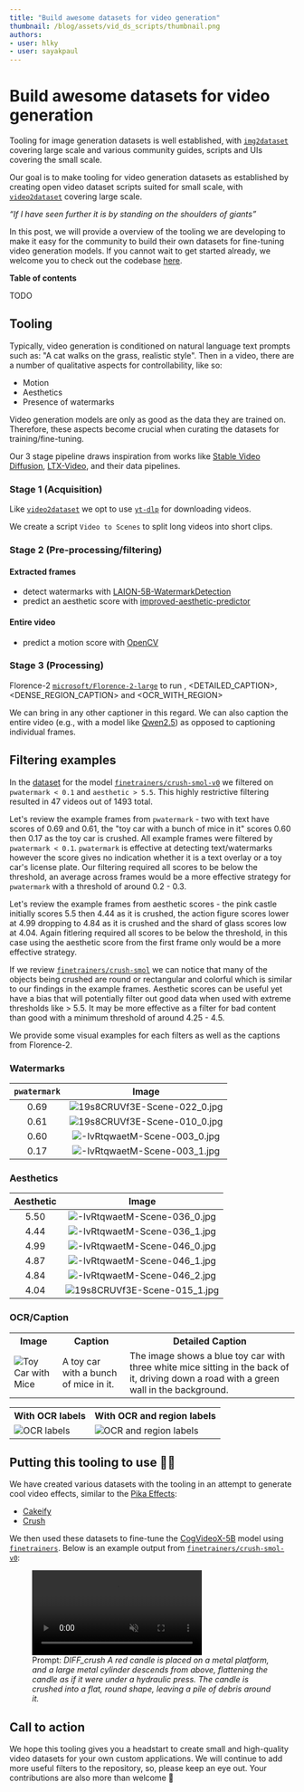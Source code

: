 ```yaml
---
title: "Build awesome datasets for video generation"
thumbnail: /blog/assets/vid_ds_scripts/thumbnail.png
authors:
- user: hlky
- user: sayakpaul
---
```


# Build awesome datasets for video generation

Tooling for image generation datasets is well established, with [`img2dataset`](https://github.com/rom1504/img2dataset) covering large scale and various community guides, scripts and UIs covering the small scale.

Our goal is to make tooling for video generation datasets as established by creating open video dataset scripts suited for small scale, with [`video2dataset`](https://github.com/iejMac/video2dataset) covering large scale.

*“If I have seen further it is by standing on the shoulders of giants”*

In this post, we will provide a overview of the tooling we are developing to make it easy for the community to build their own datasets for fine-tuning video generation models. If you cannot wait to get started already, we welcome you to check out the codebase [here](https://github.com/huggingface/video-dataset-scripts/tree/main/video_processing). 

**Table of contents**

TODO

## Tooling

Typically, video generation is conditioned on natural language text prompts such as: "A cat walks on the grass, realistic style". Then in a video, there are a number of qualitative aspects for controllability, like so:

* Motion
* Aesthetics
* Presence of watermarks

Video generation models are only as good as the data they are trained on. Therefore, these aspects become crucial when curating the datasets for training/fine-tuning.

Our 3 stage pipeline draws inspiration from works like [Stable Video Diffusion](https://arxiv.org/abs/2311.15127), [LTX-Video](https://arxiv.org/abs/2501.00103), and their data pipelines.

### Stage 1 (Acquisition)

Like [`video2dataset`](https://github.com/iejMac/video2dataset) we opt to use [`yt-dlp`](https://github.com/yt-dlp/yt-dlp) for downloading videos.

We create a script `Video to Scenes` to split long videos into short clips.

### Stage 2 (Pre-processing/filtering)

#### Extracted frames

- detect watermarks with [LAION-5B-WatermarkDetection](https://github.com/LAION-AI/LAION-5B-WatermarkDetection)
- predict an aesthetic score with [improved-aesthetic-predictor](https://github.com/christophschuhmann/improved-aesthetic-predictor)

#### Entire video

- predict a motion score with [OpenCV](https://docs.opencv.org/3.4/d4/dee/tutorial_optical_flow.html)

### Stage 3 (Processing)

Florence-2 [`microsoft/Florence-2-large`](http://hf.co/microsoft/Florence-2-large) to run <CAPTION>, <DETAILED_CAPTION>, <DENSE_REGION_CAPTION> and <OCR_WITH_REGION>

We can bring in any other captioner in this regard. We can also caption the entire video (e.g., with a model like [Qwen2.5](https://huggingface.co/docs/transformers/main/en/model_doc/qwen2_5_vl)) as opposed to captioning individual frames.

## Filtering examples

In the [dataset](https://huggingface.co/datasets/finetrainers/crush-smol) for the model [`finetrainers/crush-smol-v0`](https://hf.co/finetrainers/crush-smol-v0) we filtered on `pwatermark < 0.1` and `aesthetic > 5.5`. This highly restrictive filtering resulted in 47 videos out of 1493 total. 

Let's review the example frames from `pwatermark` - two with text have scores of 0.69 and 0.61, the "toy car with a bunch of mice in it" scores 0.60 then 0.17 as the toy car is crushed. All example frames were filtered by `pwatermark < 0.1`. `pwatermark` is effective at detecting text/watermarks however the score gives no indication whether it is a text overlay or a toy car's license plate. Our filtering required all scores to be below the threshold, an average across frames would be a more effective strategy for `pwatermark` with a threshold of around 0.2 - 0.3.

Let's review the example frames from aesthetic scores - the pink castle initially scores 5.5 then 4.44 as it is crushed, the action figure scores lower at 4.99 dropping to 4.84 as it is crushed and the shard of glass scores low at 4.04. Again fitlering required all scores to be below the threshold, in this case using the aesthetic score from the first frame only would be a more effective strategy. 

If we review [`finetrainers/crush-smol`](https://huggingface.co/datasets/finetrainers/crush-smol) we can notice that many of the objects being crushed are round or rectangular and colorful which is similar to our findings in the example frames. Aesthetic scores can be useful yet have a bias that will potentially filter out good data when used with extreme thresholds like > 5.5. It may be more effective as a filter for bad content than good with a minimum threshold of around 4.25 - 4.5.

We provide some visual examples for each filters as well as the captions from Florence-2.

### Watermarks

| **`pwatermark`** | **Image** |
|:----------:|:-----:|
| 0.69       | ![19s8CRUVf3E-Scene-022_0.jpg](Video%20dataset%20scripts%201881384ebcac804cb2f2cba5736f085a/19s8CRUVf3E-Scene-022_0.jpg) |
| 0.61       | ![19s8CRUVf3E-Scene-010_0.jpg](Video%20dataset%20scripts%201881384ebcac804cb2f2cba5736f085a/19s8CRUVf3E-Scene-010_0.jpg) |
| 0.60       | ![-IvRtqwaetM-Scene-003_0.jpg](Video%20dataset%20scripts%201881384ebcac804cb2f2cba5736f085a/-IvRtqwaetM-Scene-003_0.jpg) |
| 0.17       | ![-IvRtqwaetM-Scene-003_1.jpg](Video%20dataset%20scripts%201881384ebcac804cb2f2cba5736f085a/-IvRtqwaetM-Scene-003_1.jpg) |


### Aesthetics

| **Aesthetic** | **Image** |
|:---------:|:-----:|
| 5.50      | ![-IvRtqwaetM-Scene-036_0.jpg](Video%20dataset%20scripts%201881384ebcac804cb2f2cba5736f085a/-IvRtqwaetM-Scene-036_0.jpg) |
| 4.44      | ![-IvRtqwaetM-Scene-036_1.jpg](Video%20dataset%20scripts%201881384ebcac804cb2f2cba5736f085a/-IvRtqwaetM-Scene-036_1.jpg) |
| 4.99      | ![-IvRtqwaetM-Scene-046_0.jpg](Video%20dataset%20scripts%201881384ebcac804cb2f2cba5736f085a/-IvRtqwaetM-Scene-046_0.jpg) |
| 4.87      | ![-IvRtqwaetM-Scene-046_1.jpg](Video%20dataset%20scripts%201881384ebcac804cb2f2cba5736f085a/-IvRtqwaetM-Scene-046_1.jpg) |
| 4.84      | ![-IvRtqwaetM-Scene-046_2.jpg](Video%20dataset%20scripts%201881384ebcac804cb2f2cba5736f085a/-IvRtqwaetM-Scene-046_2.jpg) |
| 4.04      | ![19s8CRUVf3E-Scene-015_1.jpg](Video%20dataset%20scripts%201881384ebcac804cb2f2cba5736f085a/19s8CRUVf3E-Scene-015_1.jpg) |

### OCR/Caption

<table>
    <tr>
        <th>Image</th>
        <th>Caption</th>
        <th>Detailed Caption</th>
    </tr>
    <tr>
        <td>
            <img src="Video%20dataset%20scripts%201881384ebcac804cb2f2cba5736f085a/-IvRtqwaetM-Scene-003_0%201.jpg" 
                 alt="Toy Car with Mice">
        </td>
        <td>A toy car with a bunch of mice in it.</td>
        <td>The image shows a blue toy car with three white mice sitting in the back of it, driving down a road with a green wall in the background.</td>
    </tr>
</table>

<table>
    <tr>
        <th>With OCR labels</th>
        <th>With OCR and region labels</th>
    </tr>
    <tr>
        <td>
            <img src="Video%20dataset%20scripts%201881384ebcac804cb2f2cba5736f085a/image_with_ocr_labels.jpg" 
                 alt="OCR labels">
        </td>
        <td>
            <img src="Video%20dataset%20scripts%201881384ebcac804cb2f2cba5736f085a/image_with_ocr_and_region_labels.jpg" 
                 alt="OCR and region labels">
        </td>
    </tr>
</table>


## Putting this tooling to use 👨‍🍳

We have created various datasets with the tooling in an attempt to generate cool video effects, similar to the [Pika Effects](https://pikartai.com/effects/):

- [Cakeify](https://huggingface.co/datasets/finetrainers/cakeify-smol)
- [Crush](https://huggingface.co/datasets/finetrainers/crush-smol)

We then used these datasets to fine-tune the [CogVideoX-5B](https://huggingface.co/THUDM/CogVideoX-5b) model using [`finetrainers`](https://github.com/a-r-r-o-w/finetrainers). Below is an example output from [`finetrainers/crush-smol-v0`](https://huggingface.co/finetrainers/crush-smol-v0): 


<figure class="image flex flex-col items-center text-center m-0 w-full">
   <video
      alt="demo4.mp4"
      autoplay loop autobuffer muted playsinline
    >
    <source src="Video%20dataset%20scripts%201881384ebcac804cb2f2cba5736f085a/assets_output_0.mp4" type="video/mp4">
  </video>
  <figcaption>Prompt: <i>DIFF_crush A red candle is placed on a metal platform, and a large metal cylinder descends from above, flattening the candle as if it were under a hydraulic press. The candle is crushed into a flat, round shape, leaving a pile of debris around it.</i></figcaption>
</figure>

## Call to action

We hope this tooling gives you a headstart to create small and high-quality video datasets for your own custom applications. We will continue to add more useful filters to the repository, so, please keep an eye out. Your contributions are also more than welcome 🤗